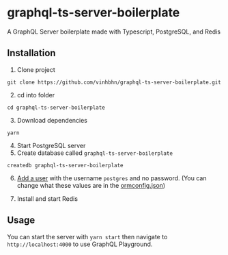 # graphql-ts-server-boilerplate

A GraphQL Server boilerplate made with Typescript, PostgreSQL, and Redis

## Installation

1. Clone project

```
git clone https://github.com/vinhbhn/graphql-ts-server-boilerplate.git
```

2. cd into folder

```
cd graphql-ts-server-boilerplate
```

3. Download dependencies

```
yarn
```

4. Start PostgreSQL server
5. Create database called `graphql-ts-server-boilerplate`

```
createdb graphql-ts-server-boilerplate
```

6. [Add a user](https://medium.com/coding-blocks/creating-user-database-and-adding-access-on-postgresql-8bfcd2f4a91e) with the username `postgres` and no password. (You can change what these values are in the [ormconfig.json](https://github.com/benawad/graphql-ts-server-boilerplate/blob/master/ormconfig.json))

7. Install and start Redis

## Usage

You can start the server with `yarn start` then navigate to `http://localhost:4000` to use GraphQL Playground.
